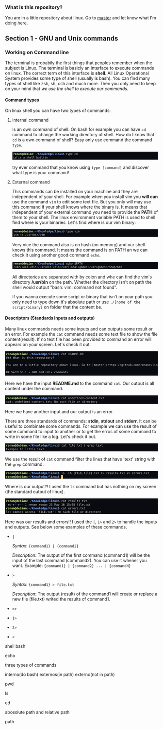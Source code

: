 ### What is this repository?

You are in a little repository about linux. Go to [master](https://github.com/renanzulian/linux) and let know what I'm doing here.

## Section 1 - GNU and Unix commands


### Working on Command line

The terminal is probabily the first things that peoples remember when the subject is Linux. The terminal is basicly an interface to execute commands on linux. The correct term of this interface is **shell**. All Linux Operational System provides some type of shell (usually is bash). You can find many types of shell like zsh, sh, csh and much more. Then you only need to keep on your mind that *we use the shell to execute our commands.*

#### Command types
On linux shell you can have two types of commands:

1. Internal command
    
    Is an own command of shell. On bash for example you can have `cd` command to change the working directory of shell. How do I know that `cd` is a own command of shell? Easy only use command the command `type`.
    
    ![type cd](./assets/type_cd.png)

    try ever command that you know using `type [command]` and discover what type is your command!

2. External command

    This commands can be installed on your machine and they are independent of your shell. For example when you install vim you **will can** use the command `vim` to edit some text file. But you only will may use this command if your shell knows where the binary is. It means that independent of your external command you need to provide the **PATH** of them to your shell. The linux environment variable PATH is used to shell find where is your binaries. Let's find where is our vim binary:

    ![type vim](./assets/type_vim.png)

    Very nice the command also is on hash (on memory) and our shell knows this command. It means the command is on PATH an we can check it using another good command `echo`.

    ![echo path](./assets/echo_path.png)

    All directories are separated with by colon and whe can find the vim's directory **/usr/bin** on the path. Whether the directory isn't on path the shell would output "bash: vim: command not found".

    If you wanna execute some script or binary that isn't on your path you only need to type down it's absolute path or use `./[nome of the script/binary]` on folder that the content be.

#### Descriptors (Standards inputs and outputs)

Many linux commands needs some inputs and can outputs some result or an error. For example the `cat` command needs some text file to show the file content(result). If no text file has been provided to command an error will appears on your screen. Let's check it out.

![cat readme](./assets/cat_README.png)

Here we have the input **README.md** to the command `cat`. Our output is all content under the command.

![cat undefined](./assets/cat_undefined.png)

Here we have another input and our output is an error.

There are three standards of commands: **stdin**, **stdout** and **stderr**. It can be useful to combinate some commands. For example we can use the result of some command to input to another or to get the erros of some command to write in some file like a log. Let's check it out.

![files txt](./assets/cat_file.png)

We use the result of `cat` command filter the lines that have 'text' string with the `grep` command.

![whitout output](./assets/without_output.png)

Where is our output?! I used the `ls` command but has nothing on my screen (the standard output of linux). 

![files txt](./assets/files_txt.png)

Here was our results and errors!!
I used the `|`, `1>` and `2>` to handle the inputs and outputs. See below some examples of these commands.

- `|`

    *Syntax*: `{command1} | {command2}`
    
    *Description*: The output of the first command (command1) will be the input of the last command (command2). You can use it whener you want. Example: `{command1} | {command2} ... | {commandN} `

- `>`

    *Syntax*: `{command1} > file.txt`

    *Description*: The output (result) of the command1 will create or replace a new file (file.txt) writed the results of command1.

- `>>`
- `1>`
- `2>`
- `<`

shell bash

echo

three types of commands

interno(do bash) externos(in path) externo(not in path)

pwd

ls

cd

abosolute path and relative path

path